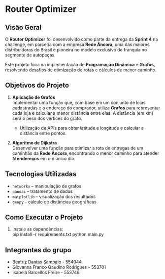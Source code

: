 # Router Optimizer

## Visão Geral
O **Router Optimizer** foi desenvolvido como parte da entrega da **Sprint 4** na challenge, em parceria com a empresa **Rede Âncora**, uma das maiores distribuidoras do Brasil e pioneira no modelo exclusivo de franquia no segmento de autopeças.

Este projeto foca na implementação de **Programação Dinâmica** e **Grafos**, resolvendo desafios de otimização de rotas e cálculos de menor caminho.

## Objetivos do Projeto
1. **Aplicação de Grafos**  
   Implementar uma função que, com base em um conjunto de lojas cadastradas e o endereço do comprador, utiliza **Grafos** para representar cada loja e calcular a menor distância entre elas. A distância (em km) será o peso dos vértices do grafo.  
   - Utilização de APIs para obter latitude e longitude e calcular a distância entre pontos.

2. **Algoritmo de Dijkstra**  
   Desenvolver uma função para otimizar a rota de entregas de um caminhão da **Rede Âncora**, encontrando o menor caminho para atender **N endereços** em um único dia.

## Tecnologias Utilizadas
- `networkx` – manipulação de grafos
- `pandas` – tratamento de dados
- `matplotlib` – visualização dos resultados
- `geopy` – cálculo de distâncias geográficas

## Como Executar o Projeto
1. Instale as dependências:  
   pip install -r requirements.txt
   python main.py

## Integrantes do grupo
- Beatriz Dantas Sampaio - 554044
- Giovanna Franco Gaudino Rodrigues - 553701
- Isabela Barcellos Freire - 553746
